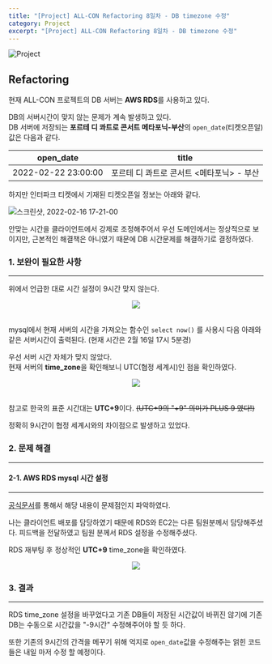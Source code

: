 ```yaml
---
title: "[Project] ALL-CON Refactoring 8일차 - DB timezone 수정"
category: Project
excerpt: "[Project] ALL-CON Refactoring 8일차 - DB timezone 수정"
---
```


![Project](https://user-images.githubusercontent.com/83164003/152715311-82cc5a61-ca9c-4c46-a955-77970d4449bb.jpg)

## Refactoring
현재 ALL-CON 프로젝트의 DB 서버는 **AWS RDS**를 사용하고 있다.

DB의 서버시간이 맞지 않는 문제가 계속 발생하고 있다.<br>
DB 서버에 저장되는 **포르테 디 콰트로 콘서트 메타포닉-부산**의 `open_date`(티켓오픈일) 값은 다음과 같다.


| open_date | title |
| -------- | -------- |
| 2022-02-22 23:00:00  | 포르테 디 콰트로 콘서트 <메타포닉> - 부산 |
	
하지만 인터파크 티켓에서 기재된 티켓오픈일 정보는 아래와 같다.

 ![스크린샷, 2022-02-16 17-21-00](https://user-images.githubusercontent.com/83164003/154224099-785d11be-21dc-4b9f-b240-77bf0ee109f6.png)

안맞는 시간을 클라이언트에서 강제로 조정해주어서 우선 도메인에서는 정상적으로 보이지만, 근본적인 해결책은 아니였기 때문에 DB 시간문제를 해결하기로 결정하였다.


### 1. 보완이 필요한 사항
---

위에서 언급한 대로 시간 설정이 9시간 맞지 않는다.

<center><img src="https://user-images.githubusercontent.com/83164003/154257426-7ad705ef-b155-454d-9d1a-97a160f118a7.png"/></center><br>

mysql에서 현재 서버의 시간을 가져오는 함수인 `select now()` 를 사용시 다음 아래와 같은 서버시간이 출력된다. (현재 시간은 2월 16일 17시 5분경)

우선 서버 시간 자체가 맞지 않았다.<br>
현재 서버의 **time_zone**을 확인해보니 UTC(협정 세계시)인 점을 확인하였다.

<center><img src="https://user-images.githubusercontent.com/83164003/154258039-72e3fb49-c5c9-4508-8b28-e7ab0b3041f0.png"/></center><br>

참고로 한국의 표준 시간대는 **UTC+9**이다. ~~(UTC+9의 "+9" 의미가 PLUS 9 였다!)~~

정확히 9시간이 협정 세계시와의 차이점으로 발생하고 있었다.




### 2. 문제 해결
---

#### 2-1. AWS RDS mysql 시간 설정
---

<a href="https://aws.amazon.com/ko/premiumsupport/knowledge-center/rds-change-time-zone/">공식문서</a>를 통해서 해당 내용이 문제점인지 파악하였다.

나는 클라이언트 배포를 담당하였기 때문에 RDS와 EC2는 다른 팀원분께서 담당해주셨다. 피드백을 전달하였고 팀원 분께서 RDS 설정을 수정해주셨다. 

RDS 재부팅 후 정상적인  **UTC+9**  time_zone을 확인하였다.

<center><img src="https://user-images.githubusercontent.com/83164003/154259305-b575d7e9-e444-4494-8f70-13d2f72039d0.png"/></center>

### 3. 결과
---

RDS time_zone 설정을 바꾸었다고 기존 DB들이 저장된 시간값이 바뀌진 않기에 기존 DB는 수동으로  시간값을 "-9시간" 수정해주어야 할 듯 하다.

또한 기존의 9시간의 간격을 메꾸기 위해 억지로 `open_date`값을 수정해주는 얽힌 코드들은 내일 마저 수정 할 예정이다.
